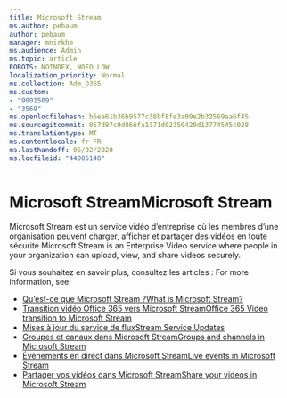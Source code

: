 ```yaml
---
title: Microsoft Stream
ms.author: pebaum
author: pebaum
manager: mnirkhe
ms.audience: Admin
ms.topic: article
ROBOTS: NOINDEX, NOFOLLOW
localization_priority: Normal
ms.collection: Adm_O365
ms.custom:
- "9001509"
- "3569"
ms.openlocfilehash: b6ea61b36b9577c38bf8fe3a09e2b32569aa6f45
ms.sourcegitcommit: 057d87c9d866fa1371d02350420d13774545c028
ms.translationtype: MT
ms.contentlocale: fr-FR
ms.lasthandoff: 05/02/2020
ms.locfileid: "44005148"
---
```

# <a name="microsoft-stream"></a><span data-ttu-id="b2044-102">Microsoft Stream</span><span class="sxs-lookup"><span data-stu-id="b2044-102">Microsoft Stream</span></span>

<span data-ttu-id="b2044-103">Microsoft Stream est un service vidéo d’entreprise où les membres d’une organisation peuvent charger, afficher et partager des vidéos en toute sécurité.</span><span class="sxs-lookup"><span data-stu-id="b2044-103">Microsoft Stream is an Enterprise Video service where people in your organization can upload, view, and share videos securely.</span></span> 

<span data-ttu-id="b2044-104">Si vous souhaitez en savoir plus, consultez les articles : </span><span class="sxs-lookup"><span data-stu-id="b2044-104">For more information, see:</span></span>

- [<span data-ttu-id="b2044-105">Qu’est-ce que Microsoft Stream ?</span><span class="sxs-lookup"><span data-stu-id="b2044-105">What is Microsoft Stream?</span></span>](https://docs.microsoft.com/stream/overview)
- [<span data-ttu-id="b2044-106">Transition vidéo Office 365 vers Microsoft Stream</span><span class="sxs-lookup"><span data-stu-id="b2044-106">Office 365 Video transition to Microsoft Stream</span></span>](https://docs.microsoft.com/stream/migrate-from-office-365)
- [<span data-ttu-id="b2044-107">Mises à jour du service de flux</span><span class="sxs-lookup"><span data-stu-id="b2044-107">Stream Service Updates</span></span>](https://techcommunity.microsoft.com/t5/microsoft-stream-service-updates/bd-p/StreamAnnouncements)
- [<span data-ttu-id="b2044-108">Groupes et canaux dans Microsoft Stream</span><span class="sxs-lookup"><span data-stu-id="b2044-108">Groups and channels in Microsoft Stream</span></span>](https://docs.microsoft.com/stream/groups-channels-organization)
- [<span data-ttu-id="b2044-109">Événements en direct dans Microsoft Stream</span><span class="sxs-lookup"><span data-stu-id="b2044-109">Live events in Microsoft Stream</span></span>](https://docs.microsoft.com/stream/live-event-overview)
- [<span data-ttu-id="b2044-110">Partager vos vidéos dans Microsoft Stream</span><span class="sxs-lookup"><span data-stu-id="b2044-110">Share your videos in Microsoft Stream</span></span>](https://docs.microsoft.com/stream/portal-share-video)
